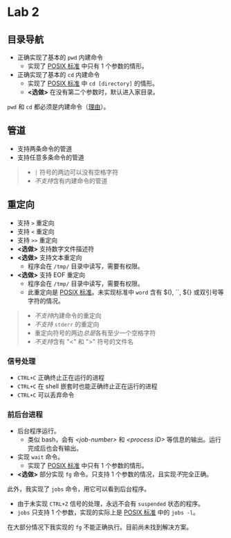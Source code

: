 # Lab 2

## 目录导航

- 正确实现了基本的 `pwd` 内建命令
  - 实现了 [POSIX 标准](https://pubs.opengroup.org/onlinepubs/9699919799/utilities/pwd.html) 中只有 1 个参数的情形。
- 正确实现了基本的 `cd` 内建命令
  - 实现了 [POSIX 标准](https://pubs.opengroup.org/onlinepubs/9699919799/utilities/cd.html) 中 `cd [directory]` 的情形。
  - **\<选做\>** 在没有第二个参数时，默认进入家目录。

`pwd` 和 `cd` 都必须是内建命令（[理由](https://unix.stackexchange.com/questions/38808/why-is-cd-not-a-program)）。

## 管道

- 支持两条命令的管道
- 支持任意多条命令的管道

> - `|` 符号的两边可以没有空格字符
> - *不支持*含有内建命令的管道

## 重定向

- 支持 `>` 重定向
- 支持 `<` 重定向
- 支持 `>>` 重定向
- **\<选做\>** 支持数字文件描述符
- **\<选做\>** 支持文本重定向
  - 程序会在 `/tmp/` 目录中读写，需要有权限。
- **\<选做\>** 支持 EOF 重定向
  - 程序会在 `/tmp/` 目录中读写，需要有权限。
  - 此重定向是 [POSIX 标准](https://pubs.opengroup.org/onlinepubs/9699919799/utilities/V3_chap02.html#tag_18_07_04)。未实现标准中 `word` 含有 \$(), ``, \${} 或双引号等字符的情况。

> - *不支持*内建命令的重定向
> - *不支持* `stderr` 的重定向
> - 重定向符号的两边*总是*各有至少一个空格字符
> - *不支持*含有 "<" 和 ">" 符号的文件名

### 信号处理

- `CTRL+C` 正确终止正在运行的进程
- `CTRL+C` 在 shell 嵌套时也能正确终止正在运行的进程
- `CTRL+C` 可以丢弃命令

### 前后台进程

- 后台程序运行。
  - 类似 bash，会有 *\<job-number\>* 和 *\<process ID\>* 等信息的输出。运行完成后也会有输出。
- 实现 `wait` 命令。
  - 实现了 [POSIX 标准](https://pubs.opengroup.org/onlinepubs/9699919799/utilities/wait.html) 中只有 1 个参数的情形。
- **\<选做\>** 部分实现 `fg` 命令。只支持 1 个参数的情况，且实现*不*完全正确。

此外，我实现了 `jobs` 命令，用它可以看到后台程序。

- 由于未实现 `CTRL+Z` 信号的处理，永远不会有 `suspended` 状态的程序。
- `jobs` 只支持 1 个参数，实现的实际上是 [POSIX 标准](https://pubs.opengroup.org/onlinepubs/9699919799/utilities/jobs.html) 中的 `jobs -l`。

在大部分情况下我实现的 `fg` 不能正确执行。目前尚未找到解决方案。
